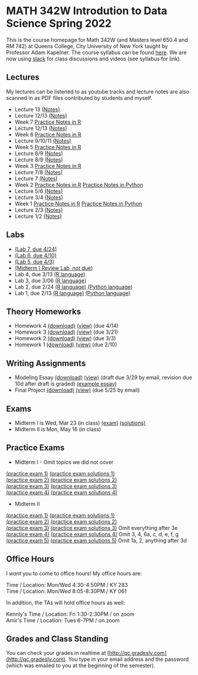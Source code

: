 # MATH 342W Introdution to Data Science Spring 2022

This is the course homepage for Math 342W (and Masters level 650.4 and RM 742) at Queens College, City University of New York taught by Professor Adam Kapelner. The course syllabus can be found [here](https://github.com/kapelner/QC_Math_342W_Spring_2022/blob/master/syllabus/syllabus.pdf). We are now using [slack](https://slack.com/) for class discussions and videos (see syllabus for link).

## Lectures

My lectures can be listened to as youtube tracks and lecture notes are also scanned in as PDF files contributed by students and myself.

* Lecture 13 [(Notes)](https://github.com/kapelner/QC_Math_342W_Spring_2021/blob/master/lectures/lec13kap.pdf)
* Lecture 12/13 [(Notes)](https://github.com/kapelner/QC_Math_342W_Spring_2021/blob/master/lectures/lec12kap.pdf)
* Week 7 [Practice Notes in R](https://github.com/kapelner/QC_Math_342W_Spring_2022/blob/master/practice_lectures/week07.Rmd) 
* Lecture 12/13 [(Notes)](https://github.com/kapelner/QC_Math_342W_Spring_2021/blob/master/lectures/lec11kap.pdf)
* Week 6 [Practice Notes in R](https://github.com/kapelner/QC_Math_342W_Spring_2022/blob/master/practice_lectures/week06.Rmd) 
* Lecture 9/10/11 [(Notes)](https://github.com/kapelner/QC_Math_342W_Spring_2021/blob/master/lectures/lec10kap.pdf)
* Week 5 [Practice Notes in R](https://github.com/kapelner/QC_Math_342W_Spring_2022/blob/master/practice_lectures/week05.Rmd) 
* Lecture 8/9 [(Notes)](https://github.com/kapelner/QC_Math_342W_Spring_2021/blob/master/lectures/lec09kap.pdf)
* Lecture 8/9 [(Notes)](https://github.com/kapelner/QC_Math_342W_Spring_2021/blob/master/lectures/lec08kap.pdf)
* Week 3 [Practice Notes in R](https://github.com/kapelner/QC_Math_342W_Spring_2022/blob/master/practice_lectures/week03.Rmd) 
* Lecture 7/8 [(Notes)](https://github.com/kapelner/QC_Math_342W_Spring_2021/blob/master/lectures/lec07kap.pdf)
* Lecture 7 [(Notes)](https://github.com/kapelner/QC_Math_342W_Spring_2021/blob/master/lectures/lec06kap.pdf)
* Week 2 [Practice Notes in R](https://github.com/kapelner/QC_Math_342W_Spring_2022/blob/master/practice_lectures/week02.Rmd) [Practice Notes in Python](https://github.com/sfnxboy/342-2022-Python-Practice-lectures/blob/main/Practice%20Notes/4%20-%20Python%20Practice%20Lecture%204%20MATH%20342W%20Queens%20College%20-%20More%20Data%20Structures%2C%20Pandas%20and%20Functions.ipynb)
* Lecture 5/6 [(Notes)](https://github.com/kapelner/QC_Math_342W_Spring_2021/blob/master/lectures/lec05kap.pdf)
* Lecture 3/4 [(Notes)](https://github.com/kapelner/QC_Math_342W_Spring_2021/blob/master/lectures/lec04kap.pdf)
* Week 1 [Practice Notes in R](https://github.com/kapelner/QC_Math_342W_Spring_2022/blob/master/practice_lectures/week01.Rmd) [Practice Notes in Python](https://github.com/sfnxboy/342-2022-Python-Practice-lectures/blob/main/Practice%20Notes/3%20-%20Python%20Practice%20Lecture%203%20MATH%20342W%20Queens%20College%20-%20The%20Basics.ipynb)
* Lecture 2/3 [(Notes)](https://github.com/kapelner/QC_Math_342W_Spring_2021/blob/master/lectures/lec02kap.pdf)
* Lecture 1/2 [(Notes)](https://github.com/kapelner/QC_Math_342W_Spring_2021/blob/master/lectures/lec01kap.pdf)


## Labs

<!--
* [(Lab 10, *not* due)](https://github.com/kapelner/QC_Math_342W_Spring_2022/blob/master/labs/lab10.Rmd)
* [(Lab 9, due 5/10)](https://github.com/kapelner/QC_Math_342W_Spring_2022/blob/master/labs/lab09.Rmd)
* [(Lab 8, due 4/29)](https://github.com/kapelner/QC_Math_342W_Spring_2022/blob/master/labs/lab08.Rmd)-->
* [(Lab 7, due 4/24)](https://github.com/kapelner/QC_Math_342W_Spring_2022/blob/master/labs/lab07.Rmd)
* [(Lab 6, due 4/10)](https://github.com/kapelner/QC_Math_342W_Spring_2022/blob/master/labs/lab06.Rmd)
* [(Lab 5, due 4/3)](https://github.com/kapelner/QC_Math_342W_Spring_2022/blob/master/labs/lab05.Rmd)
* [(Midterm I Review Lab, *not* due)](https://github.com/kapelner/QC_Math_342W_Spring_2022/blob/master/labs/midterm1review.Rmd)
* Lab 4, due 3/13 [(R language)](https://github.com/kapelner/QC_Math_342W_Spring_2022/blob/master/labs/lab04.Rmd)
* Lab 3, due 3/06 [(R language)](https://github.com/kapelner/QC_Math_342W_Spring_2022/blob/master/labs/lab03.Rmd)
* Lab 2, due 2/24 [(R language)](https://github.com/kapelner/QC_Math_342W_Spring_2022/blob/master/labs/lab02.Rmd) [(Python language)](https://github.com/sfnxboy/342-2022-Python-Practice-lectures/blob/main/Labs/Lab%202%20-%20Python%20Lab.ipynb)
* Lab 1, due 2/13 [(R language)](https://github.com/kapelner/QC_Math_342W_Spring_2022/blob/master/labs/lab01.Rmd) [(Python language)](https://github.com/sfnxboy/342-2022-Python-Practice-lectures/blob/main/Labs/Lab%201%20-%20Python%20Lab.ipynb)

## Theory Homeworks

<!--
* Homework 5 [(download)](https://github.com/kapelner/QC_Math_342W_Spring_2022/blob/master/homeworks/hw05/hw05t.pdf?raw=true) [(view)](https://github.com/kapelner/QC_Math_342W_Spring_2022/blob/master/homeworks/hw05/hw05t.pdf) (due 3/21)-->
* Homework 4 [(download)](https://github.com/kapelner/QC_Math_342W_Spring_2022/blob/master/homeworks/hw04/hw04t.pdf?raw=true) [(view)](https://github.com/kapelner/QC_Math_342W_Spring_2022/blob/master/homeworks/hw04/hw04t.pdf) (due 4/14)
* Homework 3 [(download)](https://github.com/kapelner/QC_Math_342W_Spring_2022/blob/master/homeworks/hw03/hw03t.pdf?raw=true) [(view)](https://github.com/kapelner/QC_Math_342W_Spring_2022/blob/master/homeworks/hw03/hw03t.pdf) (due 3/21)
* Homework 2 [(download)](https://github.com/kapelner/QC_Math_342W_Spring_2022/blob/master/homeworks/hw02/hw02t.pdf?raw=true) [(view)](https://github.com/kapelner/QC_Math_342W_Spring_2022/blob/master/homeworks/hw02/hw02t.pdf) (due 3/3)
* Homework 1 [(download)](https://github.com/kapelner/QC_Math_342W_Spring_2022/blob/master/homeworks/hw01/hw01t.pdf?raw=true) [(view)](https://github.com/kapelner/QC_Math_342W_Spring_2022/blob/master/homeworks/hw01/hw01t.pdf) (due 2/10)

## Writing Assignments

* Modeling Essay [(download)](https://github.com/kapelner/QC_Math_342W_Spring_2022/blob/master/writing_assignments/modeling_essay_revised.pdf?raw=true) [(view)](https://github.com/kapelner/QC_Math_342W_Spring_2022/blob/master/writing_assignments/modeling_essay_revised.pdf) (draft due 3/29 by email, revision due 10d after draft is graded) [(example essay)](https://github.com/kapelner/QC_Math_342W_Spring_2022/blob/master/writing_assignments/modeling_essay_example.pdf)
* Final Project [(download)](https://github.com/kapelner/QC_Math_342W_Spring_2022/blob/master/writing_assignments/final_project.pdf?raw=true) [(view)](https://github.com/kapelner/QC_Math_342W_Spring_2022/blob/master/writing_assignments/final_project.pdf) (due 5/25 by email)

## Exams

* Midterm I is Wed, Mar 23 (in class) [(exam)](https://github.com/kapelner/QC_Math_342W_Spring_2022/blob/master/exams/midterm1/midterm1.pdf) [(solutions)](https://github.com/kapelner/QC_Math_342W_Spring_2022/blob/master/exams/midterm1/midterm1_solutions.pdf)
* Midterm II is Mon, May 16 (in class) 


## Practice Exams

* Midterm I - Omit topics we did not cover

[(practice exam 1)](https://github.com/kapelner/QC_Math_342W_Spring_2021/blob/master/exams/midterm1/midterm1.pdf) [(practice exam solutions 1)](https://github.com/kapelner/QC_Math_342W_Spring_2021/blob/master/exams/midterm1/midterm1_solutions.pdf)\
[(practice exam 2)](https://github.com/kapelner/QC_Math_390.4_Spring_2020/blob/master/exams/midterm1/midterm1.pdf) [(practice exam solutions 2)](https://github.com/kapelner/QC_Math_390.4_Spring_2020/blob/master/exams/midterm1/midterm1_solutions.pdf)\
[(practice exam 3)](https://github.com/kapelner/QC_Math_390.4_Spring_2019/blob/master/exams/midterm1/midterm1.pdf) [(practice exam solutions 3)](https://github.com/kapelner/QC_Math_390.4_Spring_2019/blob/master/exams/midterm1/midterm1_solutions.pdf)\
[(practice exam 4)](https://github.com/kapelner/QC_Math_390.4_Spring_2018/blob/master/exams/midterm1/midterm1.pdf) [(practice exam solutions 4)](https://github.com/kapelner/QC_Math_390.4_Spring_2018/blob/master/exams/midterm1/midterm1_solutions.pdf)

* Midterm II

[(practice exam 1)](https://github.com/kapelner/QC_Math_342W_Spring_2021/blob/master/exams/midterm2/midterm2.pdf) [(practice exam solutions 1)](https://github.com/kapelner/QC_Math_342W_Spring_2021/blob/master/exams/midterm2/midterm2_solutions.pdf)\
[(practice exam 2)](https://github.com/kapelner/QC_Math_390.4_Spring_2020/blob/master/exams/midterm2/midterm2.pdf) [(practice exam solutions 2)](https://github.com/kapelner/QC_Math_390.4_Spring_2020/blob/master/exams/midterm2/midterm2_solutions.pdf)\
[(practice exam 3)](https://github.com/kapelner/QC_Math_390.4_Spring_2019/blob/master/exams/midterm2/midterm2.pdf) [(practice exam solutions 3)](https://github.com/kapelner/QC_Math_390.4_Spring_2019/blob/master/exams/midterm2/midterm2_solutions.pdf) Omit everything after 3e\
[(practice exam 4)](https://github.com/kapelner/QC_Math_390.4_Spring_2018/blob/master/exams/midterm2/midterm2.pdf) [(practice exam solutions 4)](https://github.com/kapelner/QC_Math_390.4_Spring_2018/blob/master/exams/midterm2/midterm2_solutions.pdf) Omit 3, 4, 6a, c, d, e, f, g\
[(practice exam 5)](https://github.com/kapelner/QC_Math_390.4_Spring_2018/blob/master/exams/final/final.pdf) [(practice exam solutions 5)](https://github.com/kapelner/QC_Math_390.4_Spring_2018/blob/master/exams/final/final_solutions.pdf) Omit 1a, 2, anything after 3d

## Office Hours

I *want* you to come to office hours! My office hours are:

Time / Location: Mon/Wed 4:30-4:50PM / KY 283\
Time / Location: Mon/Wed 8:05-8:30PM / KY 061

In addition, the TAs will hold office hours as well:

Kennly's Time / Location: Fri 1:30-2:30PM / on zoom\
Amir's Time / Location: Tues 6-7PM / on zoom

## Grades and Class Standing

You can check your grades in realtime at [http://qc.gradesly.com](http://qc.gradesly.com). You type in your email address and the password (which was emailed to you at the beginning of the semester).
